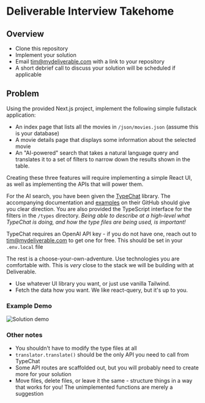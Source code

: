 # Deliverable Interview Takehome

## Overview

- Clone this repository
- Implement your solution
- Email <tim@mydeliverable.com> with a link to your repository
- A short debrief call to discuss your solution will be scheduled if applicable

## Problem

Using the provided Next.js project, implement the following simple fullstack application:

- An index page that lists all the movies in `/json/movies.json` (assume this is your database)
- A movie details page that displays some information about the selected movie
- An "AI-powered" search that takes a natural language query and translates it to a set of filters to narrow down the results shown in the table.

Creating these three features will require implementing a simple React UI, as well as implementing the APIs that will power them.

For the AI search, you have been given the [TypeChat](https://microsoft.github.io/TypeChat/) library. The accompanying documentation and [examples](https://microsoft.github.io/TypeChat/docs/examples/) on their GitHub should give you clear direction. You are also provided the TypeScript interface for the filters in the `/types` directory. _Being able to describe at a high-level what TypeChat is doing, and how the type files are being used, is important!_

TypeChat requires an OpenAI API key - if you do not have one, reach out to <tim@mydeliverable.com> to get one for free. This should be set in your `.env.local` file

The rest is a choose-your-own-adventure. Use technologies you are comfortable with. This is _very_ close to the stack we will be building with at Deliverable.

- Use whatever UI library you want, or just use vanilla Tailwind.
- Fetch the data how you want. We like react-query, but it's up to you.

### Example Demo

![Solution demo](demo.gif)

### Other notes

- You shouldn't have to modify the type files at all
- `translator.translate()` should be the only API you need to call from TypeChat
- Some API routes are scaffolded out, but you will probably need to create more for your solution
- Move files, delete files, or leave it the same - structure things in a way that works for you! The unimplemented functions are merely a suggestion
